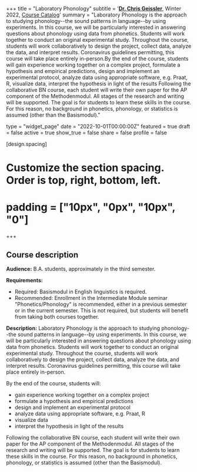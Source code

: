+++
title = "Laboratory Phonology"
subtitle = '[**Dr. Chris Geissler**](https://slam.phil.hhu.de/authors/chris/), Winter 2022, [Course Catalog](https://lsf.hhu.de/qisserver/rds?state=verpublish&status=init&vmfile=no&publishid=232451&moduleCall=webInfo&publishConfFile=webInfo&publishSubDir=veranstaltung)'
summary = "Laboratory Phonology is the approach to studying phonology--the sound patterns in language--by using experiments. In this course, we will be particularly interested in answering questions about phonology using data from phonetics. Students will work together to conduct an original experimental study. Throughout the course, students will work collaboratively to design the project, collect data, analyze the data, and interpret results. Coronavirus guidelines permitting, this course will take place entirely in-person.By the end of the course, students will gain experience working together on a complex project, formulate a hypothesis and empirical predictions, design and implement an experimental protocol, analyze data using appropriate software, e.g. Praat, R, visualize data, interpret the hypothesis in light of the results Following the collaborative BN course, each student will write their own paper for the AP component of the Methodenmodul. All stages of the research and writing will be supported. The goal is for students to learn these skills in the course. For this reason, no background in phonetics, phonology, or statistics is assumed (other than the Basismodul)."

type = "widget_page"
date = "2022-10-01T00:00:00Z"
featured = true
draft = false
active = true
show_true = false
share = false
profile = false

[design.spacing]
  # Customize the section spacing. Order is top, right, bottom, left.
  # padding = ["10px", "0px", "10px", "0"]
+++

## Course description
**Audience:**
B.A. students, approximately in the third semester.

**Requirements:**
- Required: Basismodul in English linguistics is required.
- Recommended: Enrollment in the Intermediate Module seminar "Phonetics/Phonology" is recommended, either in a previous semester or in the current semester. This is not required, but students will benefit from taking both courses together.


**Description:**
Laboratory Phonology is the approach to studying phonology--the sound patterns in language--by using experiments. In this course, we will be particularly interested in answering questions about phonology using data from phonetics.
Students will work together to conduct an original experimental study. Throughout the course, students will work collaboratively to design the project, collect data, analyze the data, and interpret results. Coronavirus guidelines permitting, this course will take place entirely in-person.

By the end of the course, students will:
- gain experience working together on a complex project
- formulate a hypothesis and empirical predictions
- design and implement an experimental protocol
- analyze data using appropriate software, e.g. Praat, R
- visualize data
- interpret the hypothesis in light of the results

Following the collaborative BN course, each student will write their own paper for the AP component of the Methodenmodul.
All stages of the research and writing will be supported. The goal is for students to learn these skills in the course. For this reason, no background in phonetics, phonology, or statistics is assumed (other than the Basismodul). 

